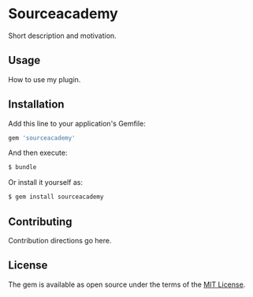 # Sourceacademy
Short description and motivation.

## Usage
How to use my plugin.

## Installation
Add this line to your application's Gemfile:

```ruby
gem 'sourceacademy'
```

And then execute:
```bash
$ bundle
```

Or install it yourself as:
```bash
$ gem install sourceacademy
```

## Contributing
Contribution directions go here.

## License
The gem is available as open source under the terms of the [MIT License](http://opensource.org/licenses/MIT).
